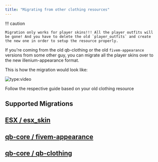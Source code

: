```yaml
---
title: "Migrating from other clothing resources"
---
```


!!! caution

    Migration only works for player skins!!! All the player outfits will be gone! And you have to delete the old `player_outfits` and create the new one in order to setup the resource properly.


If you're coming from the old qb-clothing or the old `fivem-appearance` versions from some other guy, you can migrate all the player skins over to the new illenium-appearance format.

This is how the migration would look like:

![type:video](https://streamable.com/e/ydxoqb)

Follow the respective guide based on your old clothing resource

## Supported Migrations

## [ESX / esx_skin](esx/esx_skin.md)
## [qb-core / fivem-appearance](qb-core/fivem-appearance.md)
## [qb-core / qb-clothing](qb-core/qb-clothing.md)
